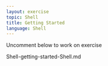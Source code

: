 ```yaml
---
layout: exercise
topic: Shell
title: Getting Started 
language: Shell
---
```

Uncomment below to work on exercise

<!--

#### Answer the following using the Linux/Mac shell or GitBash on Windows:
#### Enter your answers at: [https://docs.google.com/forms/d/1-E8OZ2PjhyiA4nC2xFhZNU-DB8degcnC0X8o9XLIFAM/edit](https://docs.google.com/forms/d/1-E8OZ2PjhyiA4nC2xFhZNU-DB8degcnC0X8o9XLIFAM/edit)


1. Type `ls` and hit enter. What is the result?
2. Type `ls -F` and hit enter. Has the result changed? 
3. Please describe your operating system and whether the result changed.

#### Exploring More `ls` Flags

You can also use two flags at the same time. (Some of the exercise output concerns properties that we won't cover in this lesson(such as file permissions and ownership), but the rest should be useful
nevertheless.)

### ls Exercise

What does the command `ls` do when used 
with the `-l` flag? What about if you use both the `-l` and the `-h` flag?
-->

Shell-getting-started-Shell.md


